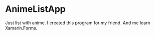 # AnimeListApp

Just list with anime.
I created this program for my friend.
And me learn Xamarin.Forms.
